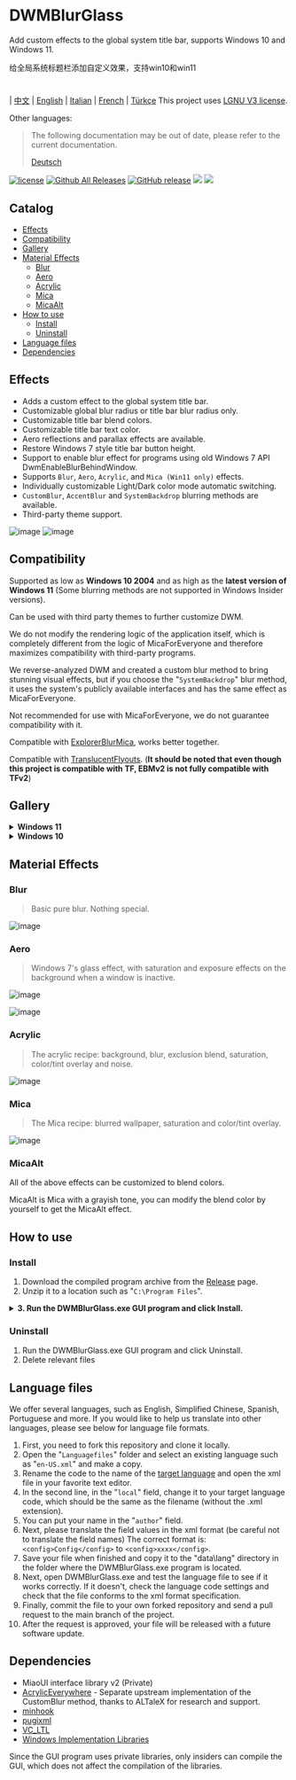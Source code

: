 # DWMBlurGlass
Add custom effects to the global system title bar, supports Windows 10 and Windows 11.

给全局系统标题栏添加自定义效果，支持win10和win11
#
| [中文](/README_ZH.md) | [English](/README.md) | [Italian](/README_IT.md) | [French](/README_FR.md) | [Türkçe](/README_TR.md)
This project uses [LGNU V3 license](/COPYING.LESSER).

Other languages:
> The following documentation may be out of date, please refer to the current documentation.
>
> [Deutsch](/README_DE.md)


[![license](https://img.shields.io/github/license/Maplespe/DWMBlurGlass.svg)](https://www.gnu.org/licenses/lgpl-3.0.en.html)
[![Github All Releases](https://img.shields.io/github/downloads/Maplespe/DWMBlurGlass/total.svg)](https://github.com/Maplespe/DWMBlurGlass/releases)
[![GitHub release](https://img.shields.io/github/release/Maplespe/DWMBlurGlass.svg)](https://github.com/Maplespe/DWMBlurGlass/releases/latest)
<img src="https://img.shields.io/badge/language-c++-F34B7D.svg"/>
<img src="https://img.shields.io/github/last-commit/Maplespe/DWMBlurGlass.svg"/>  

## Catalog
- [Effects](#effects)
- [Compatibility](#compatibility)
- [Gallery](#gallery)
- [Material Effects](#material-effects)
  - [Blur](#blur)
  - [Aero](#aero)
  - [Acrylic](#acrylic)
  - [Mica](#mica)
  - [MicaAlt](#micaalt)
- [How to use](#how-to-use)
  - [Install](#install)
  - [Uninstall](#uninstall)
- [Language files](#language-files)
- [Dependencies](#dependencies)

## Effects
* Adds a custom effect to the global system title bar.
* Customizable global blur radius or title bar blur radius only.
* Customizable title bar blend colors.
* Customizable title bar text color.
* Aero reflections and parallax effects are available.
* Restore Windows 7 style title bar button height.
* Support to enable blur effect for programs using old Windows 7 API DwmEnableBlurBehindWindow.
* Supports `Blur`, `Aero`, `Acrylic`, and `Mica (Win11 only)` effects.
* Individually customizable Light/Dark color mode automatic switching.
* `CustomBlur`, `AccentBlur` and `SystemBackdrop` blurring methods are available.
* Third-party theme support.

![image](/Screenshot/001701.png)
![image](/Screenshot/10307.png)

## Compatibility
Supported as low as **Windows 10 2004** and as high as the **latest version of Windows 11** (Some blurring methods are not supported in Windows Insider versions).

Can be used with third party themes to further customize DWM.

We do not modify the rendering logic of the application itself, which is completely different from the logic of MicaForEveryone and therefore maximizes compatibility with third-party programs.

We reverse-analyzed DWM and created a custom blur method to bring stunning visual effects, but if you choose the "`SystemBackdrop`" blur method, it uses the system's publicly available interfaces and has the same effect as MicaForEveryone.

Not recommended for use with MicaForEveryone, we do not guarantee compatibility with it.

Compatible with [ExplorerBlurMica](https://github.com/Maplespe/ExplorerBlurMica), works better together.

Compatible with [TranslucentFlyouts](https://github.com/ALTaleX531/TranslucentFlyouts). (**It should be noted that even though this project is compatible with TF, EBMv2 is not fully compatible with TFv2**)

## Gallery
<details><summary><b>Windows 11</b></summary>
  
![image](/Screenshot/10307.png)

![image](/Screenshot/102134.png)

> Enable "Override DWMAPI mica effect (win11)"

![image](/Screenshot/013521.png)
</details>

<details><summary><b>Windows 10</b></summary>

![image](/Screenshot/001701.png)

![image](/Screenshot/100750.png)

Using third-party themes

> Enable "Extend effects to borders (win10)"

> Enable "Aero reflection effect (win10)"

> Enable "Reduce title bar button height (win7 style)"

![image](/Screenshot/025410.png)

</details>

## Material Effects
### Blur
> Basic pure blur. Nothing special.

![image](/Screenshot/blur.png)

### Aero
> Windows 7's glass effect, with saturation and exposure effects on the background when a window is inactive.

![image](/Screenshot/aero.png)

![image](/Screenshot/aero_inactive.png)

### Acrylic
> The acrylic recipe: background, blur, exclusion blend, saturation, color/tint overlay and noise.

![image](/Screenshot/acrylic.png)

### Mica
> The Mica recipe: blurred wallpaper, saturation and color/tint overlay.

![image](/Screenshot/mica.png)

### MicaAlt
All of the above effects can be customized to blend colors.

MicaAlt is Mica with a grayish tone, you can modify the blend color by yourself to get the MicaAlt effect.

## How to use

### Install
1. Download the compiled program archive from the [Release](https://github.com/Maplespe/DWMBlurGlass/releases) page.
2. Unzip it to a location such as "`C:\Program Files`".
<details><summary><b>3. Run the DWMBlurGlass.exe GUI program and click Install.</b></summary>

![image](/Screenshot/012746.png)

>If nothing happens when you click Install, then you need to click on the Symbols page and click Download.

>**You may receive a notification about missing symbols in the future, especially after system updates.**

![image](/Screenshot/012924.png)

</details>

### Uninstall
1. Run the DWMBlurGlass.exe GUI program and click Uninstall.
2. Delete relevant files

## Language files
We offer several languages, such as English, Simplified Chinese, Spanish, Portuguese and more.
If you would like to help us translate into other languages, please see below for language file formats.

1. First, you need to fork this repository and clone it locally.
2. Open the "`Languagefiles`" folder and select an existing language such as "`en-US.xml`" and make a copy.
3. Rename the code to the name of the [target language](https://learn.microsoft.com/en-us/windows/win32/intl/locale-names) and open the xml file in your favorite text editor.
4. In the second line, in the "`local`" field, change it to your target language code, which should be the same as the filename (without the .xml extension).
5. You can put your name in the "`author`" field.
6. Next, please translate the field values in the xml format (be careful not to translate the field names) The correct format is:`<config>Config</config>` to `<config>xxxx</config>`.
7. Save your file when finished and copy it to the "data\lang" directory in the folder where the DWMBlurGlass.exe program is located.
8. Next, open DWMBlurGlass.exe and test the language file to see if it works correctly. If it doesn't, check the language code settings and check that the file conforms to the xml format specification.
9. Finally, commit the file to your own forked repository and send a pull request to the main branch of the project.
10. After the request is approved, your file will be released with a future software update.
   

## Dependencies
* MiaoUI interface library v2 (Private)
* [AcrylicEverywhere](https://github.com/ALTaleX531/AcrylicEverywhere) - Separate upstream implementation of the CustomBlur method, thanks to ALTaleX for research and support.
* [minhook](https://github.com/m417z/minhook)
* [pugixml](https://github.com/zeux/pugixml)
* [VC_LTL](https://github.com/Chuyu-Team/VC-LTL5)
* [Windows Implementation Libraries](https://github.com/Microsoft/wil)

Since the GUI program uses private libraries, only insiders can compile the GUI, which does not affect the compilation of the libraries.
